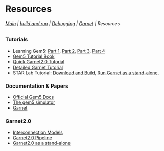 # Resources
###### [Main](index) | [build and run](part2) | [Debugging](part3) | [Garnet](part4) | Resources

### Tutorials
* Learning Gem5: [Part 1](https://www.youtube.com/watch?v=5UT41VsGTsg), [Part 2]((https://www.youtube.com/watch?v=Sn8aMIovhfQ&list=PL-J9GXT0E7AIidmX_DW7pooRJzjoaJtix&index=2)), [Part 3](https://www.youtube.com/watch?v=0p9Utz3_uv4&list=PL-J9GXT0E7AIidmX_DW7pooRJzjoaJtix&index=3), [Part 4](https://www.youtube.com/watch?v=WWdm8c9GR1s)
* [Gem5 Tutorial Book](http://learning.gem5.org/book/index.html)
* [Quick Garnet2.0 Tutorial](http://synergy.ece.gatech.edu/wp-content/uploads/sites/332/2017/09/Garnet2.0-Tutorial_gem5-workshop_ARM-Rsh-Summit2017.pdf)
* [Detailed Garnet Tutorial](http://tusharkrishna.ece.gatech.edu/teaching/icn_s17/)
* STAR Lab Tutorial: [Download and Build](https://www.youtube.com/watch?v=GgmAoQ4MG24&t=4s), [Run Garnet as a stand-alone](https://www.youtube.com/watch?v=LOyZxr70VR4&t=30s), 
### Documentation & Papers
* [Official Gem5 Docs](http://www.gem5.org/docs/html/index.html)
* [The gem5 simulator](https://dl.acm.org/citation.cfm?doid=2024716.2024718)
* [Garnet](https://ieeexplore.ieee.org/document/4919636/)
### Garnet2.0 
* [Interconnection Models](http://www.gem5.org/Interconnection_Network)
* [Garnet2.0 Pipeline](http://www.gem5.org/Garnet2.0)
* [Garnet2.0 as a stand-alone](http://www.gem5.org/Garnet_Synthetic_Traffic)


